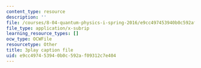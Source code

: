 ```yaml
---
content_type: resource
description: ''
file: /courses/8-04-quantum-physics-i-spring-2016/e9cc497453940b0c592af09312c7e404_ipXNYnO7yRk.srt
file_type: application/x-subrip
learning_resource_types: []
ocw_type: OCWFile
resourcetype: Other
title: 3play caption file
uid: e9cc4974-5394-0b0c-592a-f09312c7e404
---
```


